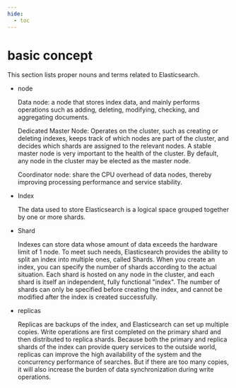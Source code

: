 ```yaml
---
hide:
  - toc
---
```


# basic concept

This section lists proper nouns and terms related to Elasticsearch.

- node

    Data node: a node that stores index data, and mainly performs operations such as adding, deleting, modifying, checking, and aggregating documents.

    Dedicated Master Node: Operates on the cluster, such as creating or deleting indexes, keeps track of which nodes are part of the cluster, and decides which shards are assigned to the relevant nodes. A stable master node is very important to the health of the cluster. By default, any node in the cluster may be elected as the master node.

    Coordinator node: share the CPU overhead of data nodes, thereby improving processing performance and service stability.

- Index

    The data used to store Elasticsearch is a logical space grouped together by one or more shards.

- Shard

    Indexes can store data whose amount of data exceeds the hardware limit of 1 node. To meet such needs, Elasticsearch provides the ability to split an index into multiple ones, called Shards.
    When you create an index, you can specify the number of shards according to the actual situation. Each shard is hosted on any node in the cluster, and each shard is itself an independent, fully functional "index".
    The number of shards can only be specified before creating the index, and cannot be modified after the index is created successfully.

- replicas

    Replicas are backups of the index, and Elasticsearch can set up multiple copies. Write operations are first completed on the primary shard and then distributed to replica shards.
    Because both the primary and replica shards of the index can provide query services to the outside world, replicas can improve the high availability of the system and the concurrency performance of searches. But if there are too many copies, it will also increase the burden of data synchronization during write operations.